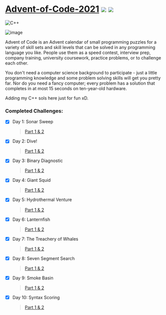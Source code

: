 #  [Advent-of-Code-2021](https://adventofcode.com/) ![](https://img.shields.io/badge/days%20completed-10-red) ![](https://img.shields.io/badge/stars%20⭐-20-yellow)
![C++](https://img.shields.io/badge/c++-%2300599C.svg?style=for-the-badge&logo=c%2B%2B&logoColor=white)

![image](https://user-images.githubusercontent.com/55499929/146315763-b4282c42-4024-408a-bb05-f2d86c4b3563.png)

Advent of Code is an Advent calendar of small programming puzzles for a variety of skill sets and skill levels that can be solved in any programming language you like. People use them as a speed contest, interview prep, company training, university coursework, practice problems, or to challenge each other.

You don't need a computer science background to participate - just a little programming knowledge and some problem solving skills will get you pretty far. Nor do you need a fancy computer; every problem has a solution that completes in at most 15 seconds on ten-year-old hardware.

Adding my C++ sols here just for fun xD.

### Completed Challenges:
- [x] Day 1: Sonar Sweep 
  > [Part 1 & 2](https://adventofcode.com/2021/day/1)
- [x] Day 2: Dive! 
  > [Part 1 & 2](https://adventofcode.com/2021/day/2)
- [x] Day 3: Binary Diagnostic 
  > [Part 1 & 2](https://adventofcode.com/2021/day/3)
- [x] Day 4: Giant Squid 
  > [Part 1 & 2](https://adventofcode.com/2021/day/4)
- [x] Day 5: Hydrothermal Venture 
  > [Part 1 & 2](https://adventofcode.com/2021/day/5)
- [x] Day 6: Lanternfish 
  > [Part 1 & 2](https://adventofcode.com/2021/day/6)
- [x] Day 7: The Treachery of Whales 
  > [Part 1 & 2](https://adventofcode.com/2021/day/7)
- [x] Day 8: Seven Segment Search
  > [Part 1 & 2](https://adventofcode.com/2021/day/8)
- [x] Day 9: Smoke Basin
  > [Part 1 & 2](https://adventofcode.com/2021/day/9)
- [x] Day 10: Syntax Scoring
  > [Part 1 & 2](https://adventofcode.com/2021/day/10)
